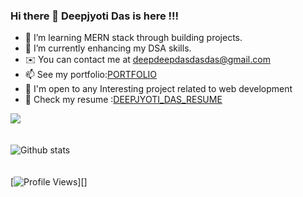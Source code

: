 ### Hi there 👋 Deepjyoti Das is here !!!

- 🔭 I’m learning MERN stack through building projects.
- 🌱 I’m currently enhancing my DSA skills.
- ✉️ You can contact me at [deepdeepdasdasdas@gmail.com](mailto:deepdeepdasdasdas@gmail.com)
- 📫 See my portfolio:[PORTFOLIO](https://portfolio-ebon-beta.vercel.app)
- 👯 I'm open to any Interesting project related to web development
- 📄 Check my resume :[DEEPJYOTI_DAS_RESUME](https://drive.google.com/file/d/1zAfxJCeXDpDm2rk5D63MBOLj7FlQdoe2/view)


<a href=""> <img align="center" src="https://github-readme-stats-sigma-five.vercel.app/api/top-langs/?username=Codessmasher&theme=react&line_height=40&hide=css"/> </a>
<br/><br/><br/>
![Github stats](https://github-readme-stats-sigma-five.vercel.app/api?username=Codessmasher&theme=highcontrast&show_icons=true&count_private=true)
<br/><br/><br/>
[![Profile Views](https://komarev.com/ghpvc/?username=Codessmasher&color=FAC151)][]


